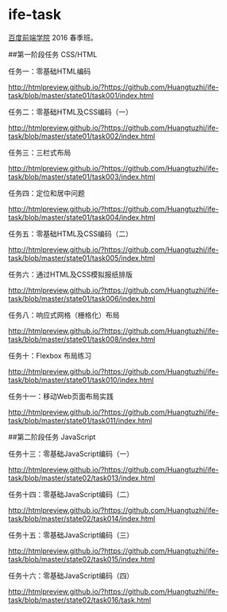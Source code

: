 # ife-task

[百度前端学院](http://ife.baidu.com/) 2016 春季班。

##第一阶段任务 CSS/HTML

任务一：零基础HTML编码

http://htmlpreview.github.io/?https://github.com/Huangtuzhi/ife-task/blob/master/state01/task001/index.html

任务二：零基础HTML及CSS编码（一）

http://htmlpreview.github.io/?https://github.com/Huangtuzhi/ife-task/blob/master/state01/task002/index.html

任务三：三栏式布局

http://htmlpreview.github.io/?https://github.com/Huangtuzhi/ife-task/blob/master/state01/task003/index.html

任务四：定位和居中问题

http://htmlpreview.github.io/?https://github.com/Huangtuzhi/ife-task/blob/master/state01/task004/index.html

任务五：零基础HTML及CSS编码（二）

http://htmlpreview.github.io/?https://github.com/Huangtuzhi/ife-task/blob/master/state01/task005/index.html

任务六：通过HTML及CSS模拟报纸排版

http://htmlpreview.github.io/?https://github.com/Huangtuzhi/ife-task/blob/master/state01/task006/index.html

任务八：响应式网格（栅格化）布局

http://htmlpreview.github.io/?https://github.com/Huangtuzhi/ife-task/blob/master/state01/task008/index.html

任务十：Flexbox 布局练习

http://htmlpreview.github.io/?https://github.com/Huangtuzhi/ife-task/blob/master/state01/task010/index.html

任务十一：移动Web页面布局实践

http://htmlpreview.github.io/?https://github.com/Huangtuzhi/ife-task/blob/master/state01/task011/index.html

##第二阶段任务 JavaScript

任务十三：零基础JavaScript编码（一）

http://htmlpreview.github.io/?https://github.com/Huangtuzhi/ife-task/blob/master/state02/task013/index.html

任务十四：零基础JavaScript编码（二）

http://htmlpreview.github.io/?https://github.com/Huangtuzhi/ife-task/blob/master/state02/task014/index.html

任务十五：零基础JavaScript编码（三）

http://htmlpreview.github.io/?https://github.com/Huangtuzhi/ife-task/blob/master/state02/task015/index.html

任务十六：零基础JavaScript编码（四）

http://htmlpreview.github.io/?https://github.com/Huangtuzhi/ife-task/blob/master/state02/task016/task.html
